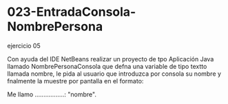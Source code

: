 # 023-EntradaConsola-NombrePersona
ejercicio 05

Con ayuda del IDE NetBeans realizar un proyecto de tpo Aplicación Java llamado
NombrePersonaConsola que defna una variable de tipo textto llamada nombre, le pida al
usuario que introduzca por consola su nombre y fnalmente la muestre por pantalla en el
formato:

Me llamo .................: "nombre".
